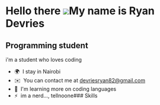 Hello there ![](https://user-images.githubusercontent.com/18350557/176309783-0785949b-9127-417c-8b55-ab5a4333674e.gif)My name is Ryan Devries
====================================================================================================================================

Programming student
-------------------

i'm a student who loves coding

*   🌍  I stay in Nairobi
*   ✉️  You can contact me at [devriesryan82@gmail.com](mailto:devriesryan82@gmail.com)
*   🧠  I'm learning more on coding languages
*   ⚡  im a nerd..., tellnoone### Skills 

                
